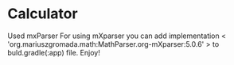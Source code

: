 # Calculator
Used mxParser
For using mXparser you can add implementation < 'org.mariuszgromada.math:MathParser.org-mXparser:5.0.6' > to buld.gradle(:app) file.
Enjoy!
